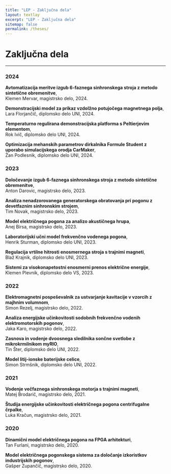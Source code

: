 ```yaml
---
title: "LEP - Zaključna dela"
layout: textlay
excerpt: "LEP - Zaključna dela"
sitemap: false
permalink: /theses/
---
```



# Zaključna dela

---
### 2024

**Avtomatizacija meritve izgub 6-faznega sinhronskega stroja z metodo sintetične obremenitve**, 
<a href="https://repozitorij.uni-lj.si/IzpisGradiva.php?id=162581&lang=slv"><i class='fa fa-book'></i></a><br>
Klemen Mervar, magistrsko delo, 2024.

**Demonstracijski model za prikaz vzdolžno potujočega magnetnega polja**, 
<a href="https://repozitorij.uni-lj.si/IzpisGradiva.php?id=161492&lang=slv"><i class='fa fa-book'></i></a><br>
Lara Florjančič, diplomsko delo UNI, 2024.

**Temperaturno regulirana demonstracijska platforma s Peltierjevim elementom**, 
<a href="https://repozitorij.uni-lj.si/IzpisGradiva.php?id=161620&lang=slv"><i class='fa fa-book'></i></a><br>
Rok Ivič, diplomsko delo UNI, 2024.

**Optimizacija mehanskih parametrov dirkalnika Formule Student z uporabo simulacijskega orodja CarMaker**, 
<a href="https://repozitorij.uni-lj.si/IzpisGradiva.php?id=161619&lang=slv"><i class='fa fa-book'></i></a><br>
Žan Podlesnik, diplomsko delo UNI, 2024.

### 2023

**Določevanje izgub 6-faznega sinhronskega stroja z metodo sintetične obremenitve**, 
<a href="https://repozitorij.uni-lj.si/IzpisGradiva.php?id=149564&lang=slv"><i class='fa fa-book'></i></a><br>
Anton Darovic, magistrsko delo, 2023.

**Analiza nenadzorovanega generatorskega obratovanja pri pogonu z devetfaznim sinhronskim strojem**, 
<a href="https://repozitorij.uni-lj.si/IzpisGradiva.php?id=148484&lang=slv"><i class='fa fa-book'></i></a><br>
Tim Novak, magistrsko delo, 2023.

**Model električnega pogona za analizo akustičnega hrupa**, 
<a href="https://repozitorij.uni-lj.si/IzpisGradiva.php?id=143794&lang=slv"><i class='fa fa-book'></i></a><br>
Anej Birsa, magistrsko delo, 2023.

**Laboratorijski učni model frekvenčno vodenega pogona**,
<a href="https://repozitorij.uni-lj.si/IzpisGradiva.php?id=151060&lang=slv"><i class='fa fa-book'></i></a><br>
Henrik Sturman, diplomsko delo UNI, 2023.

**Regulacija vrtilne hitrosti enosmernega stroja s trajnimi magneti**, 
<a href="https://repozitorij.uni-lj.si/IzpisGradiva.php?id=149965&lang=slv"><i class='fa fa-book'></i></a><br>
Blaž Krajnik, diplomsko delo UNI, 2023.

**Sistemi za visokonapetostni enosmerni prenos električne energije**, 
<a href="https://repozitorij.uni-lj.si/IzpisGradiva.php?id=150170&lang=slv"><i class='fa fa-book'></i></a><br>
Klemen Plevnik, diplomsko delo VS, 2023.

### 2022

**Elektromagnetni pospeševalnik za ustvarjanje kavitacije v vzorcih z majhnim volumnom**, 
<a href="https://repozitorij.uni-lj.si/IzpisGradiva.php?id=137424&lang=slv"><i class='fa fa-book'></i></a><br>
Simon Rezelj, magistrsko delo, 2022.

**Analiza energijske učinkovitosti sodobnih frekvenčno vodenih elektromotorskih pogonov**, 
<a href="https://repozitorij.uni-lj.si/IzpisGradiva.php?id=134804&lang=slv"><i class='fa fa-book'></i></a><br>
Jaka Karo, magistrsko delo, 2022.

**Zasnova in vodenje dvoosnega sledilnika sončne svetlobe z mikrokrmilnikom myRIO**, 
<a href="https://repozitorij.uni-lj.si/IzpisGradiva.php?id=139928&lang=slv"><i class='fa fa-book'></i></a><br>
Tin Šter, diplomsko delo UNI, 2022.

**Model litij-ionske baterijske celice**, 
<a href="https://repozitorij.uni-lj.si/IzpisGradiva.php?id=140167&lang=slv"><i class='fa fa-book'></i></a><br>
Simon Strmšnik, diplomsko delo UNI, 2022.

### 2021

**Vodenje večfaznega sinhronskega motorja s trajnimi magneti**, 
<a href="https://repozitorij.uni-lj.si/IzpisGradiva.php?id=128173&lang=slv"><i class='fa fa-book'></i></a><br>
Matej Brodarič, magistrsko delo, 2021.

**Študija energijske učinkovitosti električnega pogona centrifugalne črpalke**, 
<a href="https://repozitorij.uni-lj.si/IzpisGradiva.php?id=124257&lang=slv"><i class='fa fa-book'></i></a><br>
Luka Kračun, magistrsko delo, 2021.

### 2020

**Dinamični model električnega pogona na FPGA arhitekturi**, 
<a href="https://repozitorij.uni-lj.si/IzpisGradiva.php?id=124077&lang=slv"><i class='fa fa-book'></i></a><br>
Tan Furlani, magistrsko delo, 2020.

**Model električnega pogonskega sistema za določanje izkoristkov industrijskih pogonov**, 
<a href="https://repozitorij.uni-lj.si/IzpisGradiva.php?id=120067&lang=slv"><i class='fa fa-book'></i></a><br>
Gašper Zupančič, magistrsko delo, 2020.